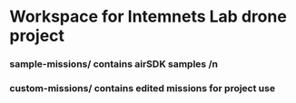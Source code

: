 # Workspace for Intemnets Lab drone project
### sample-missions/ contains airSDK samples /n
### custom-missions/ contains edited missions for project use
